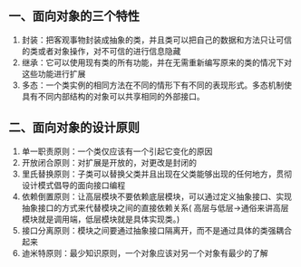 ## 一、面向对象的三个特性
1. 封装：把客观事物封装成抽象的类，并且类可以把自己的数据和方法只让可信的类或者对象操作，对不可信的进行信息隐藏
2. 继承：它可以使用现有类的所有功能，并在无需重新编写原来的类的情况下对这些功能进行扩展
3. 多态：一个类实例的相同方法在不同的情形下有不同的表现形式。多态机制使具有不同内部结构的对象可以共享相同的外部接口。

## 二、面向对象的设计原则
1. 单一职责原则：一个类仅应该有一个引起它变化的原因
2. 开放闭合原则：对扩展是开放的，对更改是封闭的
3. 里氏替换原则：子类可以替换父类并且出现在父类能够出现的任何地方，贯彻设计模式倡导的面向接口编程
4. 依赖倒置原则：让高层模块不要依赖底层模块，可以通过定义抽象接口、实现抽象接口的方式来代替模块之间的直接依赖关系(
  高层与低层->通俗来讲高层模块就是调用端，低层模块就是具体实现类。)
5. 接口分离原则：模块之间要通过抽象接口隔离开，而不是通过具体的类强耦合起来
6. 迪米特原则：最少知识原则，一个对象应该对另一个对象有最少的了解
